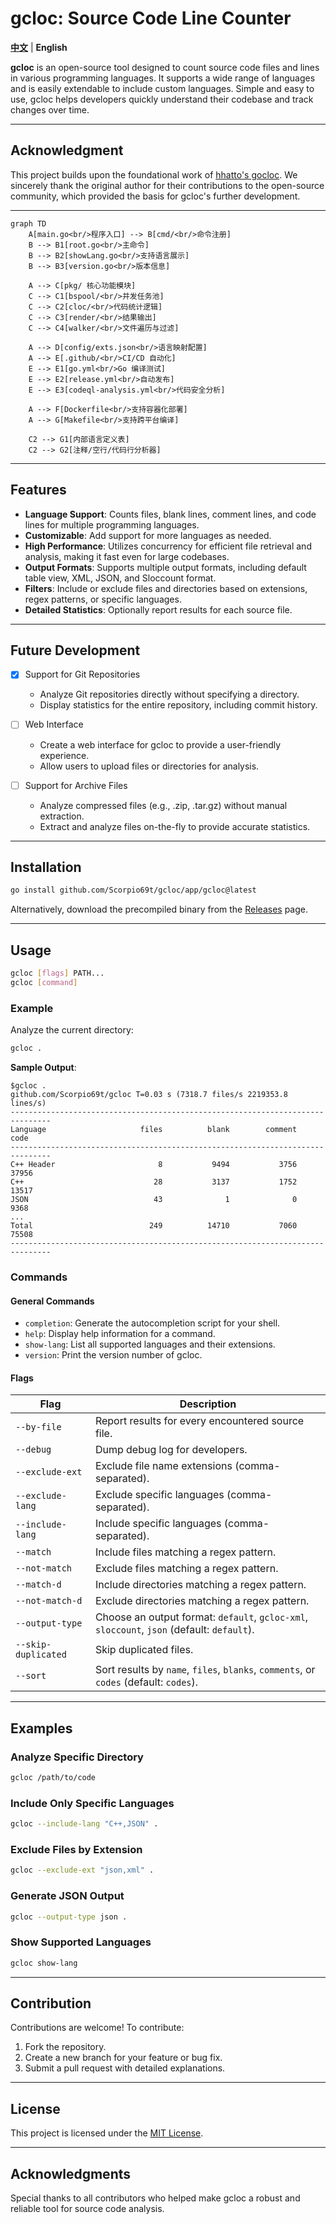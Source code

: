
# gcloc: Source Code Line Counter

**[中文](./README.zh.md)** | **English**

**gcloc** is an open-source tool designed to count source code files and lines in various programming languages. It supports a wide range of languages and is easily extendable to include custom languages. Simple and easy to use, gcloc helps developers quickly understand their codebase and track changes over time.

---

## Acknowledgment

This project builds upon the foundational work of [hhatto's gocloc](https://github.com/hhatto/gocloc). We sincerely thank the original author for their contributions to the open-source community, which provided the basis for gcloc's further development.

---

```mermaid
graph TD
    A[main.go<br/>程序入口] --> B[cmd/<br/>命令注册]
    B --> B1[root.go<br/>主命令]
    B --> B2[showLang.go<br/>支持语言展示]
    B --> B3[version.go<br/>版本信息]

    A --> C[pkg/ 核心功能模块]
    C --> C1[bspool/<br/>并发任务池]
    C --> C2[cloc/<br/>代码统计逻辑]
    C --> C3[render/<br/>结果输出]
    C --> C4[walker/<br/>文件遍历与过滤]

    A --> D[config/exts.json<br/>语言映射配置]
    A --> E[.github/<br/>CI/CD 自动化]
    E --> E1[go.yml<br/>Go 编译测试]
    E --> E2[release.yml<br/>自动发布]
    E --> E3[codeql-analysis.yml<br/>代码安全分析]

    A --> F[Dockerfile<br/>支持容器化部署]
    A --> G[Makefile<br/>支持跨平台编译]

    C2 --> G1[内部语言定义表]
    C2 --> G2[注释/空行/代码行分析器]
```

---

## Features
- **Language Support**: Counts files, blank lines, comment lines, and code lines for multiple programming languages.
- **Customizable**: Add support for more languages as needed.
- **High Performance**: Utilizes concurrency for efficient file retrieval and analysis, making it fast even for large codebases.
- **Output Formats**: Supports multiple output formats, including default table view, XML, JSON, and Sloccount format.
- **Filters**: Include or exclude files and directories based on extensions, regex patterns, or specific languages.
- **Detailed Statistics**: Optionally report results for each source file.

---

## Future Development

- [X] Support for Git Repositories

  - Analyze Git repositories directly without specifying a directory.
  - Display statistics for the entire repository, including commit history.

- [ ] Web Interface

  - Create a web interface for gcloc to provide a user-friendly experience.
  - Allow users to upload files or directories for analysis.

- [ ] Support for Archive Files

  - Analyze compressed files (e.g., .zip, .tar.gz) without manual extraction.
  - Extract and analyze files on-the-fly to provide accurate statistics.

---

## Installation

```bash
go install github.com/Scorpio69t/gcloc/app/gcloc@latest
```


Alternatively, download the precompiled binary from the [Releases](https://github.com/Scorpio69t/gcloc/releases) page.

---

## Usage

```bash
gcloc [flags] PATH...
gcloc [command]
```

### Example

Analyze the current directory:

```bash
gcloc .
```

**Sample Output**:
```
$gcloc .
github.com/Scorpio69t/gcloc T=0.03 s (7318.7 files/s 2219353.8 lines/s)
-------------------------------------------------------------------------------
Language                     files          blank        comment           code
-------------------------------------------------------------------------------
C++ Header                       8           9494           3756          37956
C++                             28           3137           1752          13517
JSON                            43              1              0           9368
...
Total                          249          14710           7060          75508
-------------------------------------------------------------------------------
```

### Commands
#### General Commands
- `completion`: Generate the autocompletion script for your shell.
- `help`: Display help information for a command.
- `show-lang`: List all supported languages and their extensions.
- `version`: Print the version number of gcloc.

#### Flags
| Flag                | Description                                                                                |
|---------------------|--------------------------------------------------------------------------------------------|
| `--by-file`         | Report results for every encountered source file.                                          |
| `--debug`           | Dump debug log for developers.                                                             |
| `--exclude-ext`     | Exclude file name extensions (comma-separated).                                            |
| `--exclude-lang`    | Exclude specific languages (comma-separated).                                              |
| `--include-lang`    | Include specific languages (comma-separated).                                              |
| `--match`           | Include files matching a regex pattern.                                                    |
| `--not-match`       | Exclude files matching a regex pattern.                                                    |
| `--match-d`         | Include directories matching a regex pattern.                                              |
| `--not-match-d`     | Exclude directories matching a regex pattern.                                              |
| `--output-type`     | Choose an output format: `default`, `gcloc-xml`, `sloccount`, `json` (default: `default`). |
| `--skip-duplicated` | Skip duplicated files.                                                                     |
| `--sort`            | Sort results by `name`, `files`, `blanks`, `comments`, or `codes` (default: `codes`).      |

---

## Examples

### Analyze Specific Directory
```bash
gcloc /path/to/code
```

### Include Only Specific Languages
```bash
gcloc --include-lang "C++,JSON" .
```

### Exclude Files by Extension
```bash
gcloc --exclude-ext "json,xml" .
```

### Generate JSON Output
```bash
gcloc --output-type json .
```

### Show Supported Languages
```bash
gcloc show-lang
```

---

## Contribution

Contributions are welcome! To contribute:
1. Fork the repository.
2. Create a new branch for your feature or bug fix.
3. Submit a pull request with detailed explanations.

---

## License

This project is licensed under the [MIT License](https://github.com/Scorpio69t/gcloc/blob/main/LICENSE).

---

## Acknowledgments

Special thanks to all contributors who helped make gcloc a robust and reliable tool for source code analysis.
